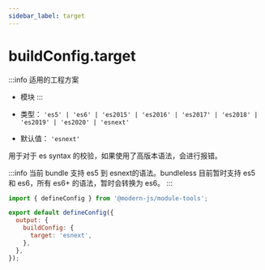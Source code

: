 ```yaml
---
sidebar_label: target
---
```


# buildConfig.target

:::info 适用的工程方案
* 模块
:::

* 类型： `'es5' | 'es6' | 'es2015' | 'es2016' | 'es2017' | 'es2018' | 'es2019' | 'es2020' | 'esnext'`
* 默认值： `'esnext'`

用于对于 es syntax 的校验，如果使用了高版本语法，会进行报错。

:::info
当前 bundle 支持 es5 到 esnext的语法。bundleless 目前暂时支持 es5 和 es6，所有 es6+ 的语法，暂时会转换为 es6。
:::


```js title="modern.config.js"
import { defineConfig } from '@modern-js/module-tools';

export default defineConfig({
  output: {
    buildConfig: {
      target: 'esnext',
    },
  },
});
```

